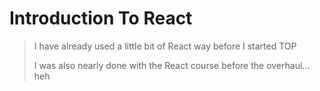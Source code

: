 # Introduction To React

> I have already used a little bit of React way before I started TOP
>
> I was also nearly done with the React course before the overhaul... heh
